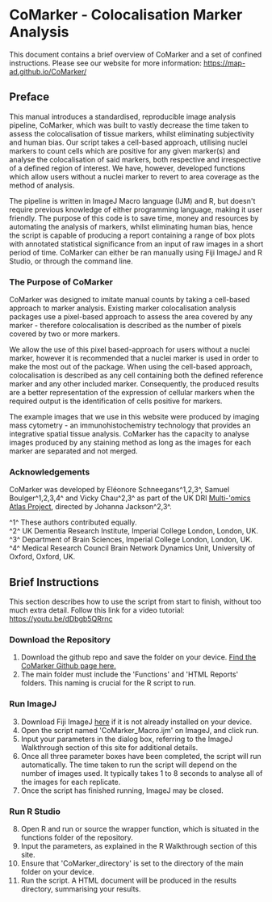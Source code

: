 # CoMarker - Colocalisation Marker Analysis

This document contains a brief overview of CoMarker and a set of confined instructions. Please see our website for more information: https://map-ad.github.io/CoMarker/

## Preface

This manual introduces a standardised, reproducible image analysis pipeline, CoMarker, which was built to vastly decrease the time taken to assess the colocalisation of tissue markers, whilst eliminating subjectivity and human bias. Our script takes a cell-based approach, utilising nuclei markers to count cells which are positive for any given marker(s) and analyse the colocalisation of said markers, both respective and irrespective of a defined region of interest. We have, however, developed functions which allow users without a nuclei marker to revert to area coverage as the method of analysis.

The pipeline is written in ImageJ Macro language (IJM) and R, but doesn't require previous knowledge of either programming language, making it user friendly. The purpose of this code is to save time, money and resources by automating the analysis of markers, whilst eliminating human bias, hence the script is capable of producing a report containing a range of box plots with annotated statistical significance from an input of raw images in a short period of time. CoMarker can either be ran manually using Fiji ImageJ and R Studio, or through the command line.

### The Purpose of CoMarker

CoMarker was designed to imitate manual counts by taking a cell-based approach to marker analysis. Existing marker colocalisation analysis packages use a pixel-based approach to assess the area covered by any marker - therefore colocalisation is described as the number of pixels covered by two or more markers.

We allow the use of this pixel based-approach for users without a nuclei marker, however it is recommended that a nuclei marker is used in order to make the most out of the package. When using the cell-based approach, colocalisation is described as any cell containing both the defined reference marker and any other included marker. Consequently, the produced results are a better representation of the expression of cellular markers when the required output is the identification of cells positive for markers.

The example images that we use in this website were produced by imaging mass cytometry - an immunohistochemistry technology that provides an integrative spatial tissue analysis. CoMarker has the capacity to analyse images produced by any staining method as long as the images for each marker are separated and not merged.

### Acknowledgements

CoMarker was developed by Eléonore Schneegans^1,2,3^, Samuel Boulger^1,2,3,4^ and Vicky Chau^2,3^ as part of the UK DRI [Multi-'omics Atlas Project](https://map-ad.org), directed by Johanna Jackson^2,3^.

^1^ These authors contributed equally.\
^2^ UK Dementia Research Institute, Imperial College London, London, UK.\
^3^ Department of Brain Sciences, Imperial College London, London, UK.\
^4^ Medical Research Council Brain Network Dynamics Unit, University of Oxford, Oxford, UK.


## Brief Instructions

This section describes how to use the script from start to finish, without too much extra detail. Follow this link for a video tutorial: https://youtu.be/dDbgb5QRrnc

### Download the Repository

1.  Download the github repo and save the folder on your device. [Find the CoMarker Github page here.](https://github.com/MAP-AD/CoMarker)
2.  The main folder must include the 'Functions' and 'HTML Reports' folders. This naming is crucial for the R script to run.

### Run ImageJ

3.  Download Fiji ImageJ [here](https://imagej.net/software/fiji/downloads) if it is not already installed on your device.
4.  Open the script named 'CoMarker_Macro.ijm' on ImageJ, and click run.
5.  Input your parameters in the dialog box, referring to the ImageJ Walkthrough section of this site for additional details.
6.  Once all three parameter boxes have been completed, the script will run automatically. The time taken to run the script will depend on the number of images used. It typically takes 1 to 8 seconds to analyse all of the images for each replicate.
7.  Once the script has finished running, ImageJ may be closed.

### Run R Studio

8.  Open R and run or source the wrapper function, which is situated in the functions folder of the repository.
9.  Input the parameters, as explained in the R Walkthrough section of this site.
10. Ensure that 'CoMarker_directory' is set to the directory of the main folder on your device.
11. Run the script. A HTML document will be produced in the results directory, summarising your results.


